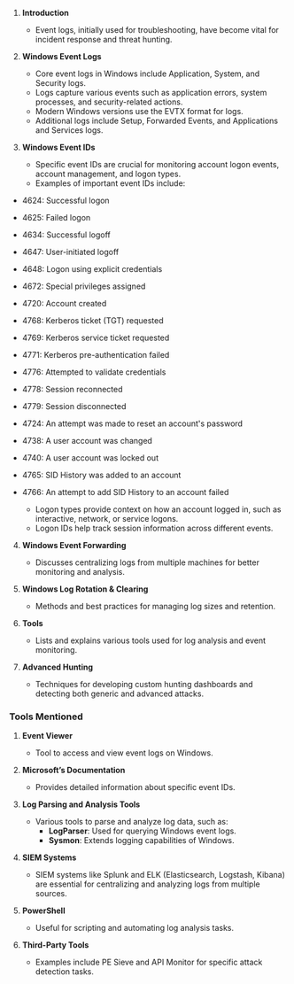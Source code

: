 
1. **Introduction**
    
    - Event logs, initially used for troubleshooting, have become vital for incident response and threat hunting.
2. **Windows Event Logs** 
    
    - Core event logs in Windows include Application, System, and Security logs.
    - Logs capture various events such as application errors, system processes, and security-related actions.
    - Modern Windows versions use the EVTX format for logs.
    - Additional logs include Setup, Forwarded Events, and Applications and Services logs.
3. **Windows Event IDs**
    
    - Specific event IDs are crucial for monitoring account logon events, account management, and logon types.
    - Examples of important event IDs include:
- 4624: Successful logon

- 4625: Failed logon

- 4634: Successful logoff

- 4647: User-initiated logoff

- 4648: Logon using explicit credentials

- 4672: Special privileges assigned

- 4720: Account created

- 4768: Kerberos ticket (TGT) requested

- 4769: Kerberos service ticket requested

- 4771: Kerberos pre-authentication failed

- 4776: Attempted to validate credentials

- 4778: Session reconnected

- 4779: Session disconnected

- 4724: An attempt was made to reset an account's password

- 4738: A user account was changed

- 4740: A user account was locked out

- 4765: SID History was added to an account

- 4766: An attempt to add SID History to an account failed
        
    - Logon types provide context on how an account logged in, such as interactive, network, or service logons.
    - Logon IDs help track session information across different events.
4. **Windows Event Forwarding**
    
    - Discusses centralizing logs from multiple machines for better monitoring and analysis.
5. **Windows Log Rotation & Clearing**
    
    - Methods and best practices for managing log sizes and retention.
6. **Tools**
    
    - Lists and explains various tools used for log analysis and event monitoring.
7. **Advanced Hunting**
    
    - Techniques for developing custom hunting dashboards and detecting both generic and advanced attacks.

### Tools Mentioned

1. **Event Viewer**
    
    - Tool to access and view event logs on Windows.
2. **Microsoft’s Documentation**
    
    - Provides detailed information about specific event IDs.
3. **Log Parsing and Analysis Tools**
    
    - Various tools to parse and analyze log data, such as:
        - **LogParser**: Used for querying Windows event logs.
        - **Sysmon**: Extends logging capabilities of Windows.
4. **SIEM Systems**
    
    - SIEM systems like Splunk and ELK (Elasticsearch, Logstash, Kibana) are essential for centralizing and analyzing logs from multiple sources.
5. **PowerShell**
    
    - Useful for scripting and automating log analysis tasks.
6. **Third-Party Tools**
    
    - Examples include PE Sieve and API Monitor for specific attack detection tasks.
